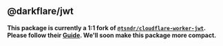 ## @darkflare/jwt

**This package is currently a 1:1 fork of [`@tsndr/cloudflare-worker-jwt`](https://github.com/tsndr/cloudflare-worker-jwt). Please follow their [Guide](https://github.com/tsndr/cloudflare-worker-jwt#usage). We'll soon make this package more compact.**
